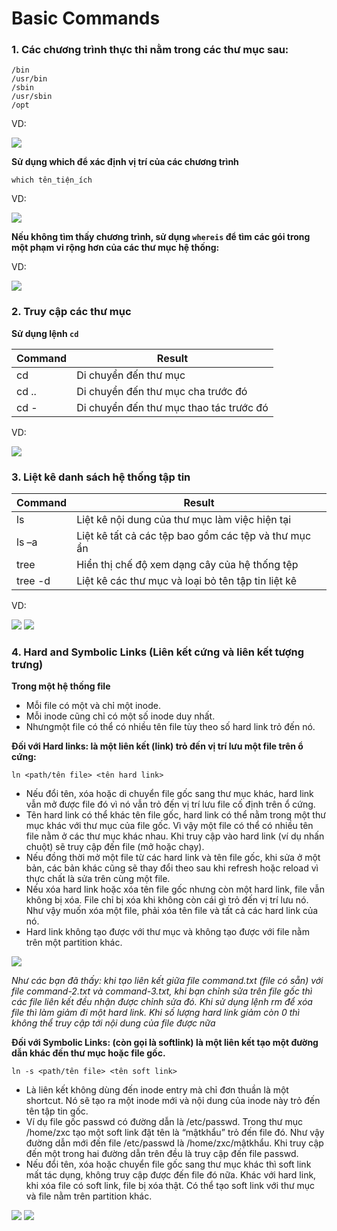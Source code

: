 # Basic Commands


### 1. Các chương trình thực thi nằm trong các thư mục sau:

```
/bin
/usr/bin
/sbin
/usr/sbin
/opt
```
VD: 

<img src=https://imgur.com/kyZEiUz.jpg>


**Sử dụng which để xác định vị trí của các chương trình**

`which tên_tiện_ích`

VD:

<img src=https://imgur.com/WaEKqzi.jpg>


**Nếu không tìm thấy chương trình, sử dụng `whereis` để tìm các gói trong một phạm vi rộng hơn của các thư mục hệ thống:**

VD:

<img src=https://imgur.com/Ny7aWk2.jpg>


### 2. Truy cập các thư mục

**Sử dụng lệnh `cd`**

| Command | Result |
----------|---------
cd| Di chuyển đến thư mục
cd ..| Di chuyển đến thư mục cha trước đó
cd -| Di chuyển đến thư mục thao tác trước đó

VD: 

<img src=https://imgur.com/Se6isAl.jpg>

### 3. Liệt kê danh sách hệ thống tập tin

| Command | Result |
----------|---------
ls	| Liệt kê nội dung của thư mục làm việc hiện tại
ls –a|	Liệt kê tất cả các tệp bao gồm các tệp và thư mục ẩn
tree|	Hiển thị chế độ xem dạng cây của hệ thống tệp
tree -d|Liệt kê các thư mục và loại bỏ tên tập tin liệt kê

VD:

<img src=https://imgur.com/MymTGCU.jpg>


<img src=https://imgur.com/tpxwosi.jpg>

### 4. Hard and Symbolic Links (Liên kết cứng và liên kết tượng trưng)

**Trong một hệ thống file**

- Mỗi file có một và chỉ một inode.
- Mỗi inode cũng chỉ có một số inode duy nhất.
- Nhưngmột file có thể có nhiều tên file tùy theo số hard link trỏ đến nó.


**Đối với Hard links: là một liên kết (link) trỏ đến vị trí lưu một file trên ổ cứng:**

`ln <path/tên file> <tên hard link>`

- Nếu đổi tên, xóa hoặc di chuyển file gốc sang thư mục khác, hard link vẫn mở được file đó vì nó vẫn trỏ đến vị trí lưu file cố định trên ổ cứng.
- Tên hard link có thể khác tên file gốc, hard link có thể nằm trong một thư mục khác với thư mục của file gốc. Vì vậy một file có thể có nhiều tên file nằm ở các thư mục khác nhau. Khi truy cập vào hard link (ví dụ nhấn chuột) sẽ truy cập đến file (mở hoặc chạy).
- Nếu đồng thời mở một file từ các hard link và tên file gốc, khi sửa ở một bản, các bản khác cũng sẽ thay đổi theo sau khi refresh hoặc reload vì thực chất là sửa trên cùng một file.
- Nếu xóa hard link hoặc xóa tên file gốc nhưng còn một hard link, file vẫn không bị xóa. File chỉ bị xóa khi không còn cái gì trỏ đến vị trí lưu nó. Như vậy muốn xóa một file, phải xóa tên file và tất cả các hard link của nó.
- Hard link không tạo được với thư mục và không tạo được với file nằm trên một partition khác.

<img src=https://imgur.com/FTKZN85.jpg>

*Như các bạn đã thấy: khi tạo liên kết giữa file command.txt (file có sẵn) với file command-2.txt và command-3.txt, khi bạn chỉnh sửa trên file gốc thì các file liên kết đều nhận được chỉnh sửa đó. Khi sử dụng lệnh rm để xóa file thì làm giảm đi một hard link. Khi số lượng hard link giảm còn 0 thì không thể truy cập tới nội dung của file được nữa*

**Đối với Symbolic Links: (còn gọi là softlink) là một liên kết tạo một đường dẫn khác đến thư mục hoặc file gốc.**

`ln -s <path/tên file> <tên soft link>`

- Là liên kết không dùng đến inode entry mà chỉ đơn thuần là một shortcut. Nó sẽ tạo ra một inode mới và nội dung của inode này trỏ đến tên tập tin gốc.
- Ví dụ file gốc passwd có đường dẫn là /etc/passwd. Trong thư mục /home/zxc tạo một soft link đặt tên là “mậtkhẩu” trỏ đến file đó. Như vậy đường dẫn mới đến file /etc/passwd là /home/zxc/mậtkhẩu. Khi truy cập đến một trong hai đường dẫn trên đều là truy cập đến file passwd.
- Nếu đổi tên, xóa hoặc chuyển file gốc sang thư mục khác thì soft link mất tác dụng, không truy cập được đến file đó nữa. Khác với hard link, khi xóa file có soft link, file bị xóa thật.
 Có thể tạo soft link với thư mục và file nằm trên partition khác.
 
<img src=https://imgur.com/4OoZ89G.jpg>

<img src=https://imgur.com/gtDHLx2.jpg>



